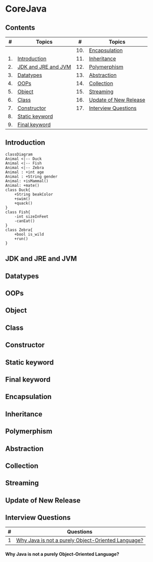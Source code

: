 # CoreJava

## Contents
| # | Topics | # | Topics |
| - | ------ | - | ------ |
|  |  | 10. | [Encapsulation](#encapsulation) |
| 1. | [Introduction](#introduction) | 11. | [Inheritance](#inheritance) |
| 2. | [JDK and JRE and JVM](#jdk-and-jre-and-jvm) | 12. | [Polymerphism](#polymerphism) |
| 3. | [Datatypes](#datatypes) | 13. | [Abstraction](#abstraction) |
| 4. | [OOPs](#oops) | 14. | [Collection](#collection) |
| 5. | [Object](#object) | 15. | [Streaming](#streaming) |
| 6. | [Class](#class) | 16. | [Update of New Release](#Update-of-New-Release) |
| 7. | [Constructor](#constructor) | 17. | [Interview Questions](#Interview-Questions) |
| 8. | [Static keyword](#static-keyword) |
| 9. | [Final keyword](#final-keyword) |


## Introduction

```mermaid
classDiagram
Animal <|-- Duck
Animal <|-- Fish
Animal <|-- Zebra
Animal : +int age
Animal : +String gender
Animal: +isMammal()
Animal: +mate()
class Duck{
    +String beakColor
    +swim()
    +quack()
}
class Fish{
    -int sizeInFeet
    -canEat()
}
class Zebra{
    +bool is_wild
    +run()
}
```

## JDK and JRE and JVM

## Datatypes

## OOPs

## Object

## Class

## Constructor

## Static keyword

## Final keyword

## Encapsulation

## Inheritance

## Polymerphism

## Abstraction

## Collection

## Streaming

## Update of New Release

## Interview Questions

| # | Questions |
| - | --------- |
| 1 | [Why Java is not a purely Object-Oriented Language?](#Why-Java-is-not-a-purely-Object-Oriented-Language?) |


#### Why Java is not a purely Object-Oriented Language?
